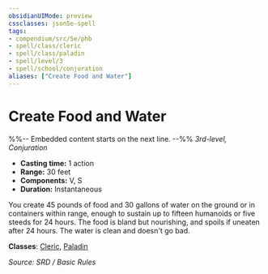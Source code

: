 ```yaml
---
obsidianUIMode: preview
cssclasses: json5e-spell
tags:
- compendium/src/5e/phb
- spell/class/cleric
- spell/class/paladin
- spell/level/3
- spell/school/conjuration
aliases: ["Create Food and Water"]
---
```

# Create Food and Water
%%-- Embedded content starts on the next line. --%%
*3rd-level, Conjuration*  

- **Casting time:** 1 action
- **Range:** 30 feet
- **Components:** V, S
- **Duration:** Instantaneous

You create 45 pounds of food and 30 gallons of water on the ground or in containers within range, enough to sustain up to fifteen humanoids or five steeds for 24 hours. The food is bland but nourishing, and spoils if uneaten after 24 hours. The water is clean and doesn't go bad.

**Classes**: [Cleric](Cleric.md), [Paladin](System%20Resources/DND%20Wiki/Classes/Paladin/Paladin.md)

*Source: SRD / Basic Rules*